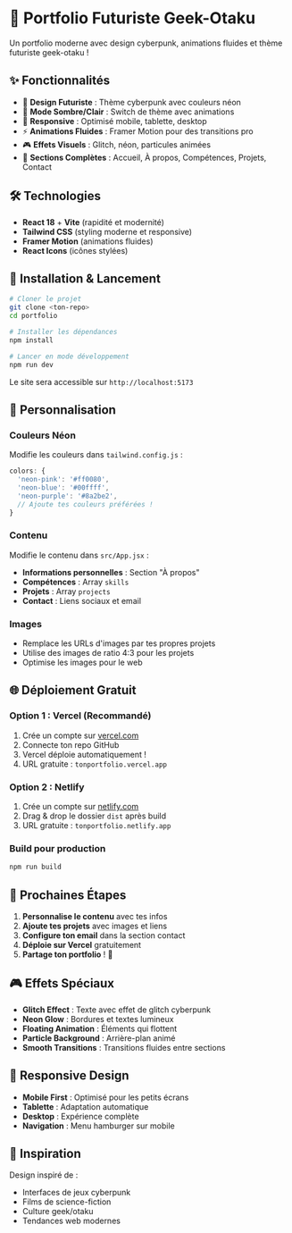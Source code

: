
# 🚀 Portfolio Futuriste Geek-Otaku

Un portfolio moderne avec design cyberpunk, animations fluides et thème futuriste geek-otaku !

## ✨ Fonctionnalités

- 🎨 **Design Futuriste** : Thème cyberpunk avec couleurs néon
- 🌙 **Mode Sombre/Clair** : Switch de thème avec animations
- 📱 **Responsive** : Optimisé mobile, tablette, desktop
- ⚡ **Animations Fluides** : Framer Motion pour des transitions pro
- 🎮 **Effets Visuels** : Glitch, néon, particules animées
- 🎯 **Sections Complètes** : Accueil, À propos, Compétences, Projets, Contact

## 🛠️ Technologies

- **React 18** + **Vite** (rapidité et modernité)
- **Tailwind CSS** (styling moderne et responsive)
- **Framer Motion** (animations fluides)
- **React Icons** (icônes stylées)

## 🚀 Installation & Lancement

```bash
# Cloner le projet
git clone <ton-repo>
cd portfolio

# Installer les dépendances
npm install

# Lancer en mode développement
npm run dev
```

Le site sera accessible sur `http://localhost:5173`

## 🎨 Personnalisation

### Couleurs Néon
Modifie les couleurs dans `tailwind.config.js` :
```javascript
colors: {
  'neon-pink': '#ff0080',
  'neon-blue': '#00ffff',
  'neon-purple': '#8a2be2',
  // Ajoute tes couleurs préférées !
}
```

### Contenu
Modifie le contenu dans `src/App.jsx` :
- **Informations personnelles** : Section "À propos"
- **Compétences** : Array `skills`
- **Projets** : Array `projects`
- **Contact** : Liens sociaux et email

### Images
- Remplace les URLs d'images par tes propres projets
- Utilise des images de ratio 4:3 pour les projets
- Optimise les images pour le web

## 🌐 Déploiement Gratuit

### Option 1 : Vercel (Recommandé)
1. Crée un compte sur [vercel.com](https://vercel.com)
2. Connecte ton repo GitHub
3. Vercel déploie automatiquement !
4. URL gratuite : `tonportfolio.vercel.app`

### Option 2 : Netlify
1. Crée un compte sur [netlify.com](https://netlify.com)
2. Drag & drop le dossier `dist` après build
3. URL gratuite : `tonportfolio.netlify.app`

### Build pour production
```bash
npm run build
```

## 🎯 Prochaines Étapes

1. **Personnalise le contenu** avec tes infos
2. **Ajoute tes projets** avec images et liens
3. **Configure ton email** dans la section contact
4. **Déploie sur Vercel** gratuitement
5. **Partage ton portfolio** ! 🎉

## 🎮 Effets Spéciaux

- **Glitch Effect** : Texte avec effet de glitch cyberpunk
- **Neon Glow** : Bordures et textes lumineux
- **Floating Animation** : Éléments qui flottent
- **Particle Background** : Arrière-plan animé
- **Smooth Transitions** : Transitions fluides entre sections

## 📱 Responsive Design

- **Mobile First** : Optimisé pour les petits écrans
- **Tablette** : Adaptation automatique
- **Desktop** : Expérience complète
- **Navigation** : Menu hamburger sur mobile

## 🎨 Inspiration

Design inspiré de :
- Interfaces de jeux cyberpunk
- Films de science-fiction
- Culture geek/otaku
- Tendances web modernes


